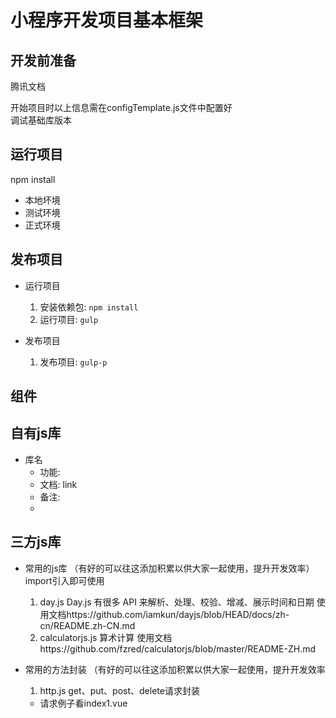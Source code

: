 # 小程序开发项目基本框架

## 开发前准备
腾讯文档

开始项目时以上信息需在configTemplate.js文件中配置好   
 调试基础库版本
## 运行项目
npm install
- 本地坏境
- 测试环境
- 正式环境
 
## 发布项目

- 运行项目
  1. 安装依赖包: `npm install`
  1. 运行项目: `gulp`

- 发布项目
  1. 发布项目: `gulp-p`

## 组件
## 自有js库
- 库名
    - 功能:
    - 文档: link
    - 备注: 
    - 
## 三方js库

- 常用的js库 （有好的可以往这添加积累以供大家一起使用，提升开发效率）import引入即可使用
  1. day.js   Day.js 有很多 API 来解析、处理、校验、增减、展示时间和日期
    使用文档https://github.com/iamkun/dayjs/blob/HEAD/docs/zh-cn/README.zh-CN.md
  1. calculatorjs.js   算术计算 
    使用文档https://github.com/fzred/calculatorjs/blob/master/README-ZH.md

- 常用的方法封装 （有好的可以往这添加积累以供大家一起使用，提升开发效率
  1. http.js  get、put、post、delete请求封装
    - 请求例子看index1.vue



